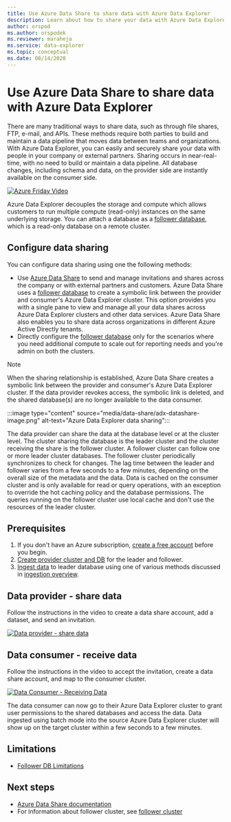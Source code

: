 ```yaml
---
title: Use Azure Data Share to share data with Azure Data Explorer
description: Learn about how to share your data with Azure Data Explorer and Azure Data Share.
author: orspod
ms.author: orspodek
ms.reviewer: maraheja
ms.service: data-explorer
ms.topic: conceptual
ms.date: 08/14/2020
---
```


# Use Azure Data Share to share data with Azure Data Explorer

There are many traditional ways to share data, such as through file shares, FTP, e-mail, and APIs. These methods require both parties to build and maintain a data pipeline that moves data between teams and organizations. With Azure Data Explorer, you can easily and securely share your data with people in your company or external partners. Sharing occurs in near-real-time, with no need to build or maintain a data pipeline. All database changes, including schema and data, on the provider side are instantly available on the consumer side.

[![Azure Friday Video](https://img.youtube.com/vi/Q3MJv90PegE/0.jpg)](https://www.youtube.com/watch?v=Q3MJv90PegE?&autoplay=1)

Azure Data Explorer decouples the storage and compute which allows customers to run multiple compute (read-only) instances on the same underlying storage. You can attach a database as a [follower database](follower.md), which is a read-only database on a remote cluster.

## Configure data sharing 

You can configure data sharing using one the following methods:

* Use [Azure Data Share](/azure/data-share/) to send and manage invitations and shares across the company or with external partners and customers. Azure Data Share uses a [follower database](follower.md) to create a symbolic link between the provider and consumer's Azure Data Explorer cluster. This option provides you with a single pane to view and manage all your data shares across Azure Data Explorer clusters and other data services. Azure Data Share also enables you to share data across organizations in different Azure Active Directly tenants.
* Directly configure the [follower database](follower.md) only for the scenarios where you need additional compute to scale out for reporting needs and you're admin on both the clusters.

> [!Note] 
> When the sharing relationship is established, Azure Data Share creates a symbolic link between the provider and consumer's Azure Data Explorer cluster. If the data provider revokes access, the symbolic link is deleted, and the shared database(s) are no longer available to the data consumer.

:::image type="content" source="media/data-share/adx-datashare-image.png" alt-text="Azure Data Explorer data sharing":::

The data provider can share the data at the database level or at the cluster level. The cluster sharing the database is the leader cluster and the cluster receiving the share is the follower cluster. A follower cluster can follow one or more leader cluster databases. The follower cluster periodically synchronizes to check for changes. The lag time between the leader and follower varies from a few seconds to a few minutes, depending on the overall size of the metadata and the data. Data is cached on the consumer cluster and is only available for read or query operations, with an exception to override the hot caching policy and the database permissions. The queries running on the follower cluster use local cache and don't use the resources of the leader cluster.

## Prerequisites

1. If you don't have an Azure subscription, [create a free account](https://azure.microsoft.com/free/) before you begin.
1. [Create provider cluster and DB](create-cluster-database-portal.md) for the leader and follower.
1. [Ingest data](ingest-sample-data.md) to leader database using one of various methods discussed in [ingestion overview](ingest-data-overview.md).

## Data provider - share data

Follow the instructions in the video to create a data share account, add a dataset, and send an invitation.

[![Data provider - share data](https://img.youtube.com/vi/QmsTnr90_5o/0.jpg)](https://youtu.be/QmsTnr90_5o?&autoplay=1)

## Data consumer - receive data

Follow the instructions in the video to accept the invitation, create a data share account, and map to the consumer cluster.

[![Data Consumer - Receiving Data](https://img.youtube.com/vi/vBq6iFaCpdA/0.jpg)](https://youtu.be/vBq6iFaCpdA?&autoplay=1)

The data consumer can now go to their Azure Data Explorer cluster to grant user permissions to the shared databases and access the data. Data ingested using batch mode into the source Azure Data Explorer cluster will show up on the target cluster within a few seconds to a few minutes.

## Limitations

* [Follower DB Limitations](follower.md#limitations)

## Next steps

* [Azure Data Share documentation](/azure/data-share/)
* For information about follower cluster, see [follower cluster](follower.md)
